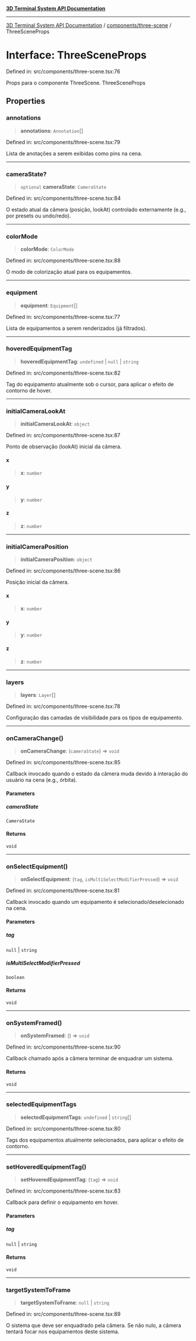 [**3D Terminal System API Documentation**](../../../README.md)

***

[3D Terminal System API Documentation](../../../README.md) / [components/three-scene](../README.md) / ThreeSceneProps

# Interface: ThreeSceneProps

Defined in: src/components/three-scene.tsx:76

Props para o componente ThreeScene.
 ThreeSceneProps

## Properties

### annotations

> **annotations**: `Annotation`[]

Defined in: src/components/three-scene.tsx:79

Lista de anotações a serem exibidas como pins na cena.

***

### cameraState?

> `optional` **cameraState**: `CameraState`

Defined in: src/components/three-scene.tsx:84

O estado atual da câmera (posição, lookAt) controlado externamente (e.g., por presets ou undo/redo).

***

### colorMode

> **colorMode**: `ColorMode`

Defined in: src/components/three-scene.tsx:88

O modo de colorização atual para os equipamentos.

***

### equipment

> **equipment**: `Equipment`[]

Defined in: src/components/three-scene.tsx:77

Lista de equipamentos a serem renderizados (já filtrados).

***

### hoveredEquipmentTag

> **hoveredEquipmentTag**: `undefined` \| `null` \| `string`

Defined in: src/components/three-scene.tsx:82

Tag do equipamento atualmente sob o cursor, para aplicar o efeito de contorno de hover.

***

### initialCameraLookAt

> **initialCameraLookAt**: `object`

Defined in: src/components/three-scene.tsx:87

Ponto de observação (lookAt) inicial da câmera.

#### x

> **x**: `number`

#### y

> **y**: `number`

#### z

> **z**: `number`

***

### initialCameraPosition

> **initialCameraPosition**: `object`

Defined in: src/components/three-scene.tsx:86

Posição inicial da câmera.

#### x

> **x**: `number`

#### y

> **y**: `number`

#### z

> **z**: `number`

***

### layers

> **layers**: `Layer`[]

Defined in: src/components/three-scene.tsx:78

Configuração das camadas de visibilidade para os tipos de equipamento.

***

### onCameraChange()

> **onCameraChange**: (`cameraState`) => `void`

Defined in: src/components/three-scene.tsx:85

Callback invocado quando o estado da câmera muda devido à interação do usuário na cena (e.g., órbita).

#### Parameters

##### cameraState

`CameraState`

#### Returns

`void`

***

### onSelectEquipment()

> **onSelectEquipment**: (`tag`, `isMultiSelectModifierPressed`) => `void`

Defined in: src/components/three-scene.tsx:81

Callback invocado quando um equipamento é selecionado/deselecionado na cena.

#### Parameters

##### tag

`null` | `string`

##### isMultiSelectModifierPressed

`boolean`

#### Returns

`void`

***

### onSystemFramed()

> **onSystemFramed**: () => `void`

Defined in: src/components/three-scene.tsx:90

Callback chamado após a câmera terminar de enquadrar um sistema.

#### Returns

`void`

***

### selectedEquipmentTags

> **selectedEquipmentTags**: `undefined` \| `string`[]

Defined in: src/components/three-scene.tsx:80

Tags dos equipamentos atualmente selecionados, para aplicar o efeito de contorno.

***

### setHoveredEquipmentTag()

> **setHoveredEquipmentTag**: (`tag`) => `void`

Defined in: src/components/three-scene.tsx:83

Callback para definir o equipamento em hover.

#### Parameters

##### tag

`null` | `string`

#### Returns

`void`

***

### targetSystemToFrame

> **targetSystemToFrame**: `null` \| `string`

Defined in: src/components/three-scene.tsx:89

O sistema que deve ser enquadrado pela câmera. Se não nulo, a câmera tentará focar nos equipamentos deste sistema.
